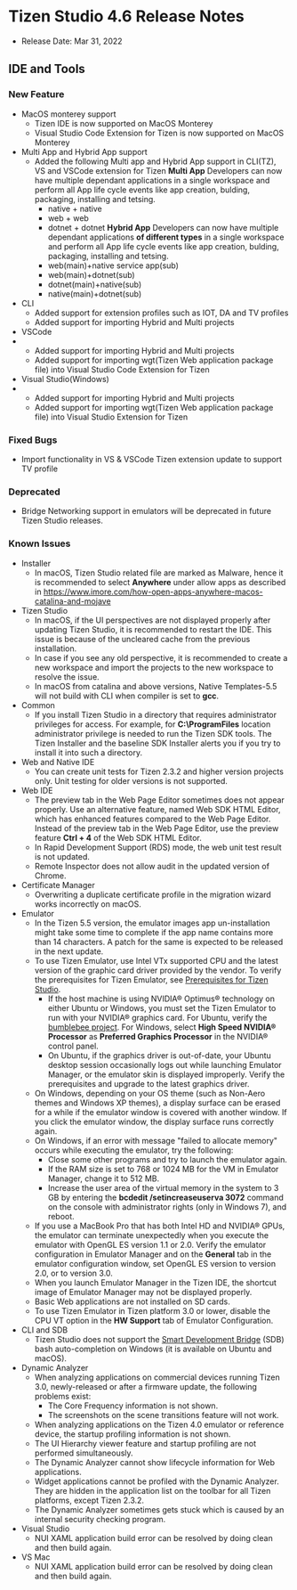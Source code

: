 # Tizen Studio 4.6 Release Notes

- Release Date: Mar 31, 2022

## IDE and Tools

### New Feature

- MacOS monterey support
  - Tizen IDE is now supported on MacOS Monterey
  - Visual Studio Code Extension for Tizen is now supported on MacOS Monterey
- Multi App and Hybrid App support
  - Added the following Multi app and Hybrid App support in CLI(TZ), VS and VSCode extension for Tizen
  **Multi App**
  Developers can now have multiple dependant applications in a single workspace and perform all App life cycle events like app creation, bulding, packaging, installing and tetsing. 
    - native + native
    - web + web
    - dotnet + dotnet
  **Hybrid App**
  Developers can now have multiple dependant applications **of different types** in a single workspace and perform all App life cycle events like app creation, bulding, packaging, installing and tetsing.
    - web(main)+native service app(sub)
    - web(main)+dotnet(sub)
    - dotnet(main)+native(sub)
    - native(main)+dotnet(sub)
- CLI
  - Added support for extension profiles such as IOT, DA and TV profiles
  - Added support for importing Hybrid and Multi projects
- VSCode
- - Added support for importing Hybrid and Multi projects
  - Added support for importing wgt(Tizen Web application package file) into Visual Studio Code Extension for Tizen
- Visual Studio(Windows)
- - Added support for importing Hybrid and Multi projects
  - Added support for importing wgt(Tizen Web application package file) into Visual Studio Extension for Tizen


### Fixed Bugs
  - Import functionality in VS & VSCode Tizen extension update to support TV profile

### Deprecated
  - Bridge Networking support in emulators will be deprecated in future Tizen Studio releases.


### Known Issues

- Installer
  - In macOS, Tizen Studio related file are marked as Malware, hence it is recommended to select **Anywhere** under allow apps as described in https://www.imore.com/how-open-apps-anywhere-macos-catalina-and-mojave
- Tizen Studio
  - In macOS, if the UI perspectives are not displayed properly after updating Tizen Studio, it is recommended to restart the IDE. This issue is because of the uncleared cache from the previous installation.
  - In case if you see any old perspective, it is recommended to create a new workspace and import the projects to the new workspace to resolve the issue.
  - In macOS from catalina and above versions, Native Templates-5.5 will not build with CLI when compiler is set to **gcc**.
- Common
  - If you install Tizen Studio in a directory that requires administrator privileges for access. For example, for **C:\ProgramFiles** location administrator privilege is needed to run the Tizen SDK tools. The Tizen Installer and the baseline SDK Installer alerts you if you try to install it into such a directory.
- Web and Native IDE
  - You can create unit tests for Tizen 2.3.2 and higher version projects only. Unit testing for older versions is not supported.
- Web IDE
  - The preview tab in the Web Page Editor sometimes does not appear properly. Use an alternative feature, named Web SDK HTML Editor, which has enhanced features compared to the Web Page Editor. Instead of the preview tab in the Web Page Editor, use the preview feature **Ctrl + 4** of the Web SDK HTML Editor.
  - In Rapid Development Support (RDS) mode, the web unit test result is not updated.
  - Remote Inspector does not allow audit in the updated version of Chrome.
- Certificate Manager
  - Overwriting a duplicate certificate profile in the migration wizard works incorrectly on macOS.
- Emulator
  - In the Tizen 5.5 version, the emulator images app un-installation might take some time to complete if the app name contains more than 14 characters. A patch for the same is expected to be released in the next update.
  - To use Tizen Emulator, use Intel VTx supported CPU and the latest version of the graphic card driver provided by the vendor. To verify the prerequisites for Tizen Emulator, see [Prerequisites for Tizen Studio](../setup/prerequisites.md).
    - If the host machine is using NVIDIA&reg; Optimus&reg; technology on either Ubuntu or Windows, you must set the Tizen Emulator to run with your NVIDIA&reg; graphics card. For Ubuntu, verify the [bumblebee project](https://wiki.ubuntu.com/Bumblebee). For Windows, select **High Speed NVIDIA&reg; Processor** as **Preferred Graphics Processor** in the NVIDIA&reg; control panel.
    - On Ubuntu, if the graphics driver is out-of-date, your Ubuntu desktop session occasionally logs out while launching Emulator Manager, or the emulator skin is displayed improperly. Verify the prerequisites and upgrade to the latest graphics driver.
  - On Windows, depending on your OS theme (such as Non-Aero themes and Windows XP themes), a display surface can be erased for a while if the emulator window is covered with another window. If you click the emulator window, the display surface runs correctly again.
  - On Windows, if an error with message "failed to allocate memory" occurs while executing the emulator, try the following:
    - Close some other programs and try to launch the emulator again.
    - If the RAM size is set to 768 or 1024 MB for the VM in Emulator Manager, change it to 512 MB.
    - Increase the user area of the virtual memory in the system to 3 GB by entering the **bcdedit /setincreaseuserva 3072** command on the console with administrator rights (only in Windows 7), and reboot.
  - If you use a MacBook Pro that has both Intel HD and NVIDIA&reg; GPUs, the emulator can terminate unexpectedly when you execute the emulator with OpenGL ES version 1.1 or 2.0. Verify the emulator configuration in Emulator Manager and on the **General** tab in the emulator configuration window, set OpenGL ES version to version 2.0, or to version 3.0.
  - When you launch Emulator Manager in the Tizen IDE, the shortcut image of Emulator Manager may not be displayed properly.
  - Basic Web applications are not installed on SD cards.
  - To use Tizen Emulator in Tizen platform 3.0 or lower, disable the CPU VT option in the **HW Support** tab of Emulator Configuration.
- CLI and SDB
  - Tizen Studio does not support the [Smart Development Bridge](../common-tools/smart-development-bridge.md) (SDB) bash auto-completion on Windows (it is available on Ubuntu and macOS).
- Dynamic Analyzer
  - When analyzing applications on commercial devices running Tizen 3.0, newly-released or after a firmware update, the following problems exist:
    - The Core Frequency information is not shown.
    - The screenshots on the scene transitions feature will not work.
  - When analyzing applications on the Tizen 4.0 emulator or reference device, the startup profiling information is not shown.
  - The UI Hierarchy viewer feature and startup profiling are not performed simultaneously.
  - The Dynamic Analyzer cannot show lifecycle information for Web applications.
  - Widget applications cannot be profiled with the Dynamic Analyzer. They are hidden in the application list on the toolbar for all Tizen platforms, except Tizen 2.3.2.
  - The Dynamic Analyzer sometimes gets stuck which is caused by an internal security checking program.
- Visual Studio
  - NUI XAML application build error can be resolved by doing clean and then build again.
- VS Mac
  - NUI XAML application build error can be resolved by doing clean and then build again.
